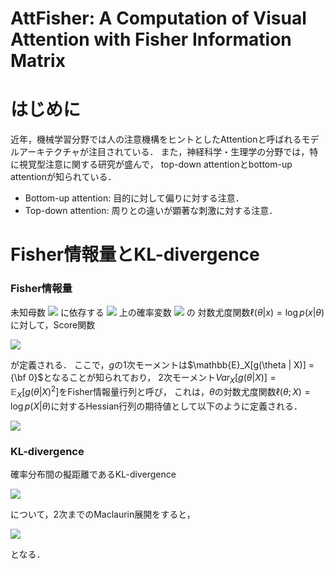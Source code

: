 # AttFisher: A Computation of Visual Attention with Fisher Information Matrix


# はじめに
近年，機械学習分野では人の注意機構をヒントとしたAttentionと呼ばれるモデルアーキテクチャが注目されている．
また，神経科学・生理学の分野では，特に視覚型注意に関する研究が盛んで，
top-down attentionとbottom-up attentionが知られている．

- Bottom-up attention: 目的に対して偏りに対する注意．
- Top-down attention: 周りとの違いが顕著な刺激に対する注意．

# Fisher情報量とKL-divergence

### Fisher情報量
未知母数
<img src="https://latex.codecogs.com/gif.latex?\dpi{150}&space;\theta&space;\in&space;\mathbb{R}^d" />
に依存する
<img src="https://latex.codecogs.com/gif.latex?\dpi{150}&space;\mathbb{R}^m" />
上の確率変数
<img src="https://latex.codecogs.com/gif.latex?\dpi{150}&space;X\simp(x;\theta)" />
の
対数尤度関数$\ell(\theta \vert x) = \log p(x \vert \theta)$に対して，Score関数

<img src="https://latex.codecogs.com/gif.latex?\dpi{150}&space;g(\theta;&space;X)&space;=&space;\nabla_{\theta}&space;\ell(\theta;&space;X)" />

が定義される．
ここで，$g$の1次モーメントは$\mathbb{E}_X[g(\theta | X)] = {\bf 0}$となることが知られており，
2次モーメント${Var}_X[g(\theta | X)] = \mathbb{E}_{X}[{g(\theta | X)}^2]$をFisher情報量行列と呼び，
これは，$\theta$の対数尤度関数$\ell(\theta; X) = \log p(X \vert \theta)$に対するHessian行列の期待値として以下のように定義される．

<img src="https://latex.codecogs.com/gif.latex?\dpi{150}\begin{align}&space;G(\theta)&space;&=&space;\mathbb{E}_{X}[&space;\nabla^2_{\theta}&space;\ell(\theta;&space;X)&space;]&space;\nonumber&space;\\&space;&=&space;\mathbb{E}_{X}&space;\left(&space;\begin{array}{cccc}&space;\frac{\partial^2&space;\ell(\theta;&space;X)}{\partial&space;\theta_1^2}&space;&&space;\frac{\partial&space;\ell(\theta;&space;X)}{\partial&space;\theta_1&space;\partial&space;\theta_2}&space;&&space;\ldots&space;&&space;\frac{\partial&space;\ell(\theta;&space;X)}{\partial&space;\theta_1&space;\partial&space;\theta_d}&space;\\&space;\frac{\partial&space;\ell(\theta;&space;X)}{\partial&space;\theta_2&space;\partial&space;\theta_1}&space;&&space;\frac{\partial^2&space;\ell(\theta;&space;X)}{\partial&space;\theta_2^2}&space;&&space;\ldots&space;&&space;\frac{\partial&space;\ell(\theta;&space;X)}{\partial&space;\theta_2&space;\partial&space;\theta_d}&space;\\&space;\vdots&space;&&space;\vdots&space;&&space;\ddots&space;&&space;\vdots&space;\\&space;\frac{\partial&space;\ell(\theta;&space;X)}{\partial&space;\theta_d&space;\partial&space;\theta_1}&space;&&space;\frac{\partial&space;\ell(\theta;&space;X)}{\partial&space;\theta_d&space;\partial&space;\theta_2}&space;&&space;\ldots&space;&&space;\frac{\partial^2&space;\ell(\theta;&space;X)}{\partial&space;\theta_d^2}&space;\end{array}&space;\right)&space;\nonumber&space;\end{align}" />

### KL-divergence

確率分布間の擬距離であるKL-divergence

<img src="https://latex.codecogs.com/gif.latex?\dpi{150}&space;D_{KL}(p_{\theta_1},&space;p_{\theta_2})&space;=&space;\int&space;p(x&space;\vert&space;\theta_1)&space;\log&space;\frac{p(x&space;\vert&space;\theta_1)}{p(x&space;\vert&space;\theta_2)}&space;dx" />

について，2次までのMaclaurin展開をすると，

<img src="https://latex.codecogs.com/gif.latex?\dpi{150}&space;D_{KL}(p_{\theta},&space;p_{\theta&space;&plus;&space;\Delta&space;\theta})&space;\approx&space;\frac{1}{2}&space;{\Delta&space;\theta}^T&space;G(\theta)&space;\Delta&space;\theta" />

となる．
